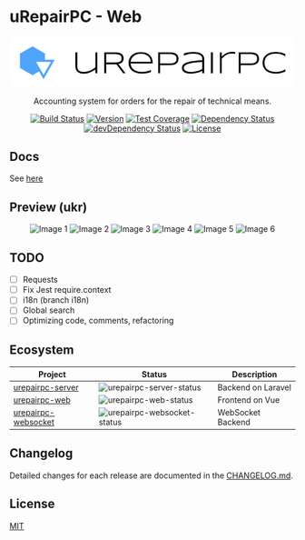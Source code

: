 # uRepairPC - Web

<p align="center">
    <a href="https://github.com/uRepairPC">
        <img width="500" src="https://raw.githubusercontent.com/uRepairPC/docs/master/public/logo-left-icon.png" alt="uRepairPC">
    </a>
</p>
<p align="center">
    Accounting system for orders for the repair of technical means.
</p>

<p align="center">
    <a href="https://circleci.com/gh/uRepairPC/web" rel="nofollow"><img src="https://circleci.com/gh/uRepairPC/web.svg?style=shield" alt="Build Status"></a>
    <a href="https://github.com/uRepairPC/web" rel="nofollow"><img src="https://img.shields.io/github/package-json/v/urepairpc/web.svg" alt="Version"></a>
    <a href="https://codecov.io/gh/uRepairPC/web" rel="nofollow"><img src="https://codecov.io/gh/uRepairPC/web/branch/master/graph/badge.svg" alt="Test Coverage"></a>
    <a href="https://david-dm.org/uRepairPC/web" rel="nofollow"><img src="https://david-dm.org/uRepairPC/web.svg" alt="Dependency Status"></a>
    <a href="https://david-dm.org/uRepairPC/web?type=dev" rel="nofollow"><img src="https://david-dm.org/uRepairPC/web/dev-status.svg" alt="devDependency Status"></a>
    <a href="https://github.com/uRepairPC/web" rel="nofollow"><img src="https://img.shields.io/github/license/urepairpc/web.svg" alt="License"></a>
</p>

## Docs
See [here](https://urepairpc.github.io/docs/)

## Preview (ukr)
<p align="center">
    <img alt="Image 1" height="200" src="https://raw.githubusercontent.com/uRepairPC/web/master/demo/images/1.png" />
    <img alt="Image 2" height="200" src="https://raw.githubusercontent.com/uRepairPC/web/master/demo/images/2.png" />
    <img alt="Image 3" height="200" src="https://raw.githubusercontent.com/uRepairPC/web/master/demo/images/3.png" />
    <img alt="Image 4" height="200" src="https://raw.githubusercontent.com/uRepairPC/web/master/demo/images/4.png" />
    <img alt="Image 5" height="200" src="https://raw.githubusercontent.com/uRepairPC/web/master/demo/images/5.png" />
    <img alt="Image 6" height="200" src="https://raw.githubusercontent.com/uRepairPC/web/master/demo/images/6.png" />
</p>

## TODO
- [ ] Requests
- [ ] Fix Jest require.context
- [ ] i18n (branch i18n)
- [ ] Global search
- [ ] Optimizing code, comments, refactoring

## Ecosystem
| Project | Status | Description |
|---------|--------|-------------|
| [urepairpc-server]    | ![urepairpc-server-status]    | Backend on Laravel |
| [urepairpc-web]       | ![urepairpc-web-status]       | Frontend on Vue |
| [urepairpc-websocket] | ![urepairpc-websocket-status] | WebSocket Backend |

[urepairpc-server]: https://github.com/uRepairPC/server
[urepairpc-server-status]: https://img.shields.io/github/package-json/v/urepairpc/server.svg

[urepairpc-web]: https://github.com/uRepairPC/web
[urepairpc-web-status]: https://img.shields.io/github/package-json/v/urepairpc/web.svg

[urepairpc-websocket]: https://github.com/uRepairPC/websocket
[urepairpc-websocket-status]: https://img.shields.io/github/package-json/v/urepairpc/websocket.svg

## Changelog
Detailed changes for each release are documented in the [CHANGELOG.md](https://github.com/uRepairPC/web/blob/master/CHANGELOG.md).

## License
[MIT](https://opensource.org/licenses/MIT)
